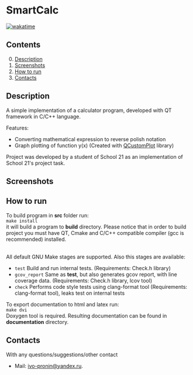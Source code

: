 # SmartCalc

[![wakatime](https://wakatime.com/badge/gitlab/students/C7_SmartCalc_v1.0.ID_353531/fondaata_student.21_school.ru/C7_SmartCalc_v1.0-1.svg)](https://wakatime.com/badge/gitlab/students/C7_SmartCalc_v1.0.ID_353531/fondaata_student.21_school.ru/C7_SmartCalc_v1.0-1)

## Contents

0. [Description](#description)
1. [Screenshots](#screenshots)
2. [How to run](#how-to-run)
3. [Contacts](#contacts)

## Description

A simple implementation of a calculator program, developed with QT framework in C/C++ language.

Features: 
 - Converting mathematical expression to reverse polish notation
 - Graph plotting of function y(x) (Created with [QCustomPlot](www.qcustomplot.com) library)

Project was developed by a student of School 21 as an implementation of School 21's project task.

## Screenshots

## How to run

To build program in **src** folder run: \
`` make install `` \
it will build a program to **build** directory. Please notice that in order to build project you must have QT, Cmake and C/C++ compatible compiler (gcc is recommended) installed. </br></br>

All default GNU Make stages are supported. Also this stages are available:
 - ``test`` Build and run internal tests. (Requirements: Check.h library)
 - ``gcov_report`` Same as **test**, but also generates gcov report, with line coverage data. (Requirements: Check.h library, lcov tool)
 - ``check`` Performs code style tests using clang-format tool (Requirements: clang-format tool), leaks test on internal tests

To export documentation to html and latex run: \
`` make dvi `` \
Doxygen tool is required. Resulting documentation can be found in **documentation** directory.

## Contacts

With any questions/suggestions/other contact </br>
 - Mail: [ivo-pronin@yandex.ru](mailto:ivo-pronin@yandex.ru).
